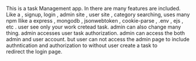 This is a task Management app.
In there are many features are included.
Like a ,
signup,
login ,
admin site ,
user site ,
category searching,
uses many npm llike a express , mongodb , jsonwebtoken , cookie-parse , .env , ejs , etc .
user see only your work cretead task.
admin can also change many thing.
admin accesses user task authorization.
admin can access the both admin and user account. but user can not access the admin page to include authntication and authorization to without user create a task to redirect the login page.
